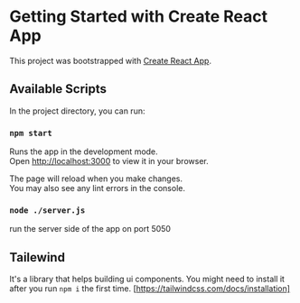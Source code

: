 # Getting Started with Create React App

This project was bootstrapped with [Create React App](https://github.com/facebook/create-react-app).

## Available Scripts

In the project directory, you can run:

### `npm start`

Runs the app in the development mode.\
Open [http://localhost:3000](http://localhost:3000) to view it in your browser.

The page will reload when you make changes.\
You may also see any lint errors in the console.

### `node ./server.js`

run the server side of the app on port 5050

## Tailewind

It's a library that helps building ui components. 
You might need to install it after you run `npm i` the first time.
[https://tailwindcss.com/docs/installation]